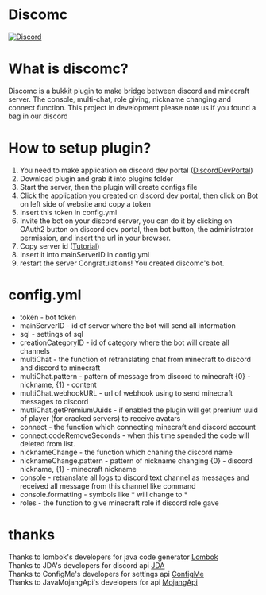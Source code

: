 # Discomc
[![Discord](https://img.shields.io/discord/802475675067351060.svg?color=%237289da&label=discord)](https://discord.gg/wuBkYHhZqt)
# What is discomc?
Discomc is a bukkit plugin to make bridge between discord and minecraft server. 
The console, multi-chat, role giving, nickname changing and connect function.
This project in development please note us if you found a bag in our discord
# How to setup plugin?
1. You need to make application on discord dev portal ([DiscordDevPortal](https://discord.com/developers/applications))
2. Download plugin and grab it into plugins folder
3. Start the server, then the plugin will create configs file
4. Click the application you created on discord dev portal, then click on Bot on left side of website and copy a token
5. Insert this token in config.yml
6. Invite the bot on your discord server, you can do it by clicking on OAuth2 button on discord dev portal, then bot button, the administrator permission, and insert the url in your browser.
7. Copy server id ([Tutorial](https://support.discord.com/hc/en-us/articles/206346498-Where-can-I-find-my-User-Server-Message-ID-))
8. Insert it into mainServerID in config.yml
9. restart the server
Congratulations! You created discomc's bot.
# config.yml
* token - bot token
* mainServerID - id of server where the bot will send all information
* sql - settings of sql
* creationCategoryID - id of category where the bot will create all channels
* multiChat - the function of retranslating chat from minecraft to discord and discord to minecraft
* multiChat.pattern - pattern of message from discord to minecraft {0} - nickname, {1} - content
* multiChat.webhookURL - url of webhook using to send minecraft messages to discord
* mutliChat.getPremiumUuids - if enabled the plugin will get premium uuid of player (for cracked servers) to receive avatars
* connect - the function which connecting minecraft and discord account
* connect.codeRemoveSeconds - when this time spended the code will deleted from list.
* nicknameChange - the function which chaning the discord name 
* nicknameChange.pattern - pattern of nickname changing {0} - discord nickname, {1} - minecraft nickname
* console - retranslate all logs to discord text channel as messages and received all message from this channel like command
* console.formatting - symbols like * will change to \*
* roles - the function to give minecraft role if discord role gave
# thanks
Thanks to lombok's developers for java code generator [Lombok](https://projectlombok.org/) <br>
Thanks to JDA's developers for discord api [JDA](https://github.com/DV8FromTheWorld/JDA) <br>
Thanks to ConfigMe's developers for settings api [ConfigMe](https://github.com/AuthMe/ConfigMe) <br>
Thanks to JavaMojangApi's developers for api [MojangApi](https://github.com/SparklingComet/java-mojang-api) <br>
